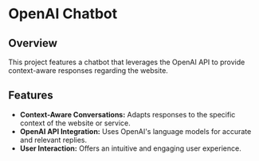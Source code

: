 # OpenAI Chatbot

## Overview
This project features a chatbot that leverages the OpenAI API to provide context-aware responses regarding the website.

## Features
- **Context-Aware Conversations:** Adapts responses to the specific context of the website or service.
- **OpenAI API Integration:** Uses OpenAI's language models for accurate and relevant replies.
- **User Interaction:** Offers an intuitive and engaging user experience.
